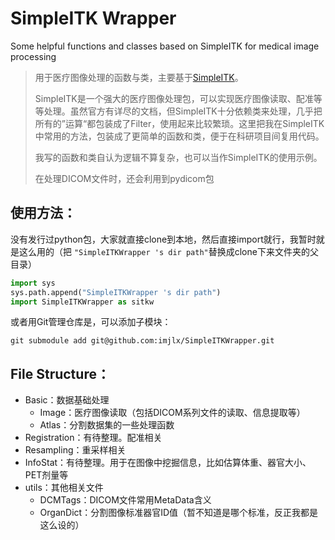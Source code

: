 # SimpleITK Wrapper

Some helpful functions and classes based on SimpleITK for medical image processing

> 用于医疗图像处理的函数与类，主要基于[SimpleITK](https://simpleitk.org/)。
>
> SimpleITK是一个强大的医疗图像处理包，可以实现医疗图像读取、配准等等处理。虽然官方有详尽的文档，但SimpleITK十分依赖类来处理，几乎把所有的”运算“都包装成了Filter，使用起来比较繁琐。这里把我在SimpleITK中常用的方法，包装成了更简单的函数和类，便于在科研项目间复用代码。
>
> 我写的函数和类自认为逻辑不算复杂，也可以当作SimpleITK的使用示例。
>
> 在处理DICOM文件时，还会利用到pydicom包

## 使用方法：

没有发行过python包，大家就直接clone到本地，然后直接import就行，我暂时就是这么用的（把 `"SimpleITKWrapper 's dir path"`替换成clone下来文件夹的父目录）

```python
import sys
sys.path.append("SimpleITKWrapper 's dir path")
import SimpleITKWrapper as sitkw
```

或者用Git管理仓库是，可以添加子模块：

```git
git submodule add git@github.com:imjlx/SimpleITKWrapper.git
```

## File Structure：

- Basic：数据基础处理
  - Image：医疗图像读取（包括DICOM系列文件的读取、信息提取等）
  - Atlas：分割数据集的一些处理函数
- Registration：有待整理。配准相关
- Resampling：重采样相关
- InfoStat：有待整理。用于在图像中挖掘信息，比如估算体重、器官大小、PET剂量等
- utils：其他相关文件
  - DCMTags：DICOM文件常用MetaData含义
  - OrganDict：分割图像标准器官ID值（暂不知道是哪个标准，反正我都是这么设的）
